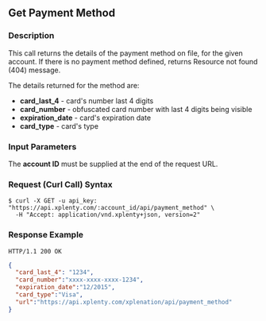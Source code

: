 ## Get Payment Method

### Description
This call returns the details of the payment method on file, for the given account. If there is no payment method defined, returns Resource not found (404) message.

The details returned for the method are:

* **card_last_4** - card's number last 4 digits
* **card_number** - obfuscated card number with last 4 digits being visible
* **expiration_date** - card's expiration date
* **card_type** - card's type

### Input Parameters

The **account ID** must be supplied at the end of the request URL.

### Request (Curl Call) Syntax
```shell
$ curl -X GET -u api_key: "https://api.xplenty.com/:account_id/api/payment_method" \
  -H "Accept: application/vnd.xplenty+json, version=2" 
```

### Response Example
```HTTP
HTTP/1.1 200 OK
```

```json
{
  "card_last_4": "1234",
  "card_number":"xxxx-xxxx-xxxx-1234",
  "expiration_date":"12/2015",
  "card_type":"Visa",
  "url":"https://api.xplenty.com/xplenation/api/payment_method"
}
```
